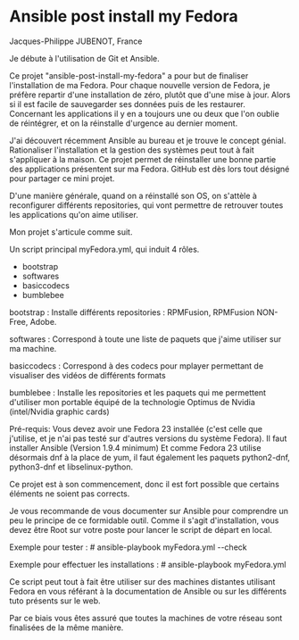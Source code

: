# Ansible post install my Fedora
Jacques-Philippe JUBENOT, France

Je débute à l'utilisation de Git et Ansible.

Ce projet "ansible-post-install-my-fedora" a pour but de finaliser l'installation de ma Fedora.
Pour chaque nouvelle version de Fedora, je préfère repartir d'une installation de zéro, plutôt que d'une mise à jour.
Alors si il est facile de sauvegarder ses données puis de les restaurer.
Concernant les applications il y en a toujours une ou deux que l'on oublie de réintégrer, et on la réinstalle d'urgence au dernier moment.

J'ai découvert récemment Ansible au bureau et je trouve le concept génial.
Rationaliser l'installation et la gestion des systèmes peut tout à fait s'appliquer à la maison.
Ce projet permet de réinstaller une bonne partie des applications présentent sur ma Fedora.
GitHub est dès lors tout désigné pour partager ce mini projet.

D'une manière générale, quand on a réinstallé son OS, on s'attèle à reconfigurer différents repositories, qui vont permettre de
retrouver toutes les applications qu'on aime utiliser.

Mon projet s'articule comme suit.

Un script principal myFedora.yml, qui induit 4 rôles.
- bootstrap
- softwares
- basiccodecs
- bumblebee

bootstrap			: Installe différents repositories : RPMFusion, RPMFusion NON-Free, Adobe.

softwares		: Correspond à toute une liste de paquets que j'aime utiliser sur ma machine.

basiccodecs		: Correspond à des codecs pour mplayer permettant de visualiser des vidéos de différents formats

bumblebee		: Installe les repositories et les paquets qui me permettent d'utiliser mon portable équipé de la
                  technologie Optimus de Nvidia (intel/Nvidia graphic cards)

Pré-requis:
Vous devez avoir une Fedora 23 installée (c'est celle que j'utilise, et je n'ai pas testé sur d'autres versions du système Fedora).
Il faut installer Ansible (Version 1.9.4 minimum)
Et comme Fedora 23 utilise désormais dnf à la place de yum, il faut également les paquets python2-dnf, python3-dnf et libselinux-python.

Ce projet est à son commencement, donc il est fort possible que certains éléments ne soient pas corrects.

Je vous recommande de vous documenter sur Ansible pour comprendre un peu le principe de ce formidable outil.
Comme il s'agit d'installation, vous devez être Root sur votre poste pour lancer le script de départ en local.

Exemple pour tester : # ansible-playbook myFedora.yml --check

Exemple pour effectuer les installations : # ansible-playbook myFedora.yml

Ce script peut tout à fait être utiliser sur des machines distantes utilisant Fedora en vous référant à la documentation de Ansible
ou sur les différents tuto présents sur le web.

Par ce biais vous êtes assuré que toutes la machines de votre réseau sont finalisées de la même manière.
